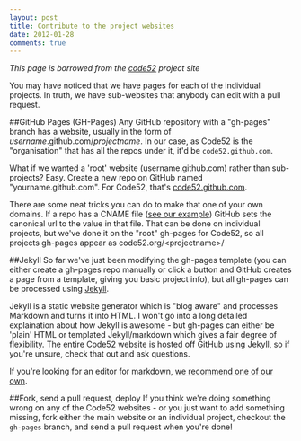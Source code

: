 ```yaml
---
layout: post
title: Contribute to the project websites
date: 2012-01-28
comments: true
---
```



*This page is borrowed from the [code52](http://code52.org/) project site*

You may have noticed that we have pages for each of the individual projects. In truth, we have sub-websites that anybody can edit with a pull request.

##GitHub Pages (GH-Pages)
Any GitHub repository with a "gh-pages" branch has a website, usually in the form of *username*.github.com/*projectname*. In our case, as Code52 is the "organisation" that has all the repos under it, it'd be `code52.github.com`.

What if we wanted a 'root' website (username.github.com) rather than sub-projects?  Easy. Create a new repo on GitHub named "yourname.github.com". For Code52, that's [code52.github.com](https://github.com/Code52/code52.github.com/).


There are some neat tricks you can do to make that one of your own domains. If a repo has a CNAME file ([see our example](https://github.com/Code52/code52.github.com/blob/master/CNAME)) GitHub sets the canonical url to the value in that file. That can be done on individual projects, but we've done it on the "root" gh-pages for Code52, so all projects gh-pages appear as code52.org/&lt;projectname&gt;/

##Jekyll
So far we've just been modifying the gh-pages template (you can either create a gh-pages repo manually or click a button and GitHub creates a page from a template, giving you basic project info), but all gh-pages can be processed using [Jekyll](https://github.com/mojombo/jekyll). 

Jekyll is a static website generator which is "blog aware" and processes Markdown and turns it into HTML. I won't go into a long detailed explaination about how Jekyll is awesome - but gh-pages can either be 'plain' HTML or templated Jekyll/markdown which gives a fair degree of flexibility. The entire Code52 website is hosted off GitHub using Jekyll, so if you're unsure, check that out and ask questions.

If you're looking for an editor for markdown, [we recommend one of our own](http://code52.org/DownmarkerWPF).

##Fork, send a pull request, deploy
If you think we're doing something wrong on any of the Code52 websites - or you just want to add something missing, fork either the main website or an individual project, checkout the `gh-pages` branch, and send a pull request when you're done!
